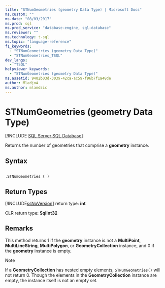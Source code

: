 ```yaml
---
title: "STNumGeometries (geometry Data Type) | Microsoft Docs"
ms.custom: ""
ms.date: "08/03/2017"
ms.prod: sql
ms.prod_service: "database-engine, sql-database"
ms.reviewer: ""
ms.technology: t-sql
ms.topic: "language-reference"
f1_keywords: 
  - "STNumGeometries (geometry Data Type)"
  - "STNumGeometries_TSQL"
dev_langs: 
  - "TSQL"
helpviewer_keywords: 
  - "STNumGeometries (geometry Data Type)"
ms.assetid: 9402b03d-3039-42ca-ac59-f96b7f1a48de
author: MladjoA
ms.author: mlandzic 
---
```

# STNumGeometries (geometry Data Type)
[!INCLUDE [SQL Server SQL Database](../../includes/applies-to-version/sql-asdb.md)]

Returns the number of geometries that comprise a **geometry** instance.
  
## Syntax  
  
```  
  
.STNumGeometries ( )  
```  
  
## Return Types  
 [!INCLUDE[ssNoVersion](../../includes/ssnoversion-md.md)] return type: **int**  
  
 CLR return type: **SqlInt32**  
  
## Remarks  
 This method returns 1 if the **geometry** instance is not a **MultiPoint**, **MultiLineString**, **MultiPolygon**, or **GeometryCollection** instance, and 0 if the **geometry** instance is empty.  
  
> [!NOTE]  
>  If a **GeometryCollection** has nested empty elements, `STNumGeometries()` will not return 0. Though the elements in the **GeometryCollection** instance are empty, the instance itself is not an empty set.  
  
  

